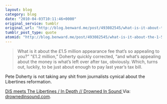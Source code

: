 ```yaml
---
layout: blog
category: blog
date: "2010-04-03T10:11:46+0000"
original_service: tumblr
original_url: "http://blog.benward.me/post/493082545/what-is-it-about-the-1-5-million-appearance-fee"
tumblr_post_type: quote
atomid: "http://blog.benward.me/post/493082545/what-is-it-about-the-1-5-million-appearance-fee"
---
```

> What is it about the £1.5 million appearance fee that’s so appealing to you?”
> “£1.2 million,” Doherty quickly corrected, “and what’s appealing about the money is what’s left over after tax, obviously. Which, turns out, luckily, to be just about enough to pay last year’s tax bill.

Pete Doherty is not taking any shit from journalists cynical about the Libertines reformation.

<a href="http://drownedinsound.com/in_depth/4139596-dis-meets-the-libertines">DiS meets The Libertines / In Depth // Drowned In Sound </a>
Via: [drownedinsound.com](http://drownedinsound.com/in_depth/4139596-dis-meets-the-libertines).
